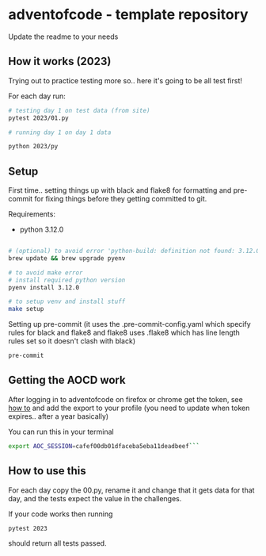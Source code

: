 # adventofcode - template repository

Update the readme to your needs

## How it works (2023)

Trying out to practice testing more so.. here it's going to be all test first!

For each day run:

```bash
# testing day 1 on test data (from site)
pytest 2023/01.py

# running day 1 on day 1 data

python 2023/py
```

## Setup

First time.. setting things up with black and flake8 for formatting and pre-commit for fixing things before they getting committed to git.

Requirements:

- python 3.12.0

```bash

# (optional) to avoid error 'python-build: definition not found: 3.12.0'
brew update && brew upgrade pyenv

# to avoid make error 
# install required python version
pyenv install 3.12.0

# to setup venv and install stuff
make setup 

```


Setting up pre-commit (it uses the .pre-commit-config.yaml which specify rules for black and flake8 and flake8 uses .flake8 which has line length rules set so it doesn't clash with black)

```bash
pre-commit
```

## Getting the AOCD work

After logging in to adventofcode on firefox or chrome get the token, see [how to](https://github.com/wimglenn/advent-of-code-wim/issues/1) and add the export to your profile (you need to update when token expires.. after a year basically)


You can run this in your terminal
````bash
export AOC_SESSION=cafef00db01dfaceba5eba11deadbeef```

````

## How to use this

For each day copy the 00.py, rename it and change that it gets data for that day, and the tests expect the value in the challenges.

If your code works then running

```pytest 2023```

should return all tests passed.